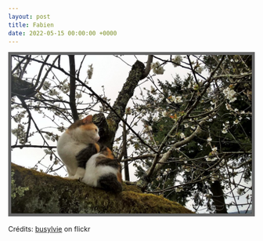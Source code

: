 ```yaml
---
layout: post
title: Fabien
date: 2022-05-15 00:00:00 +0000
---
```


![Fabien](/images/2022-05-15.jpg)

Crédits: [busylvie](https://www.flickr.com/people/110273693@N04/) on flickr
